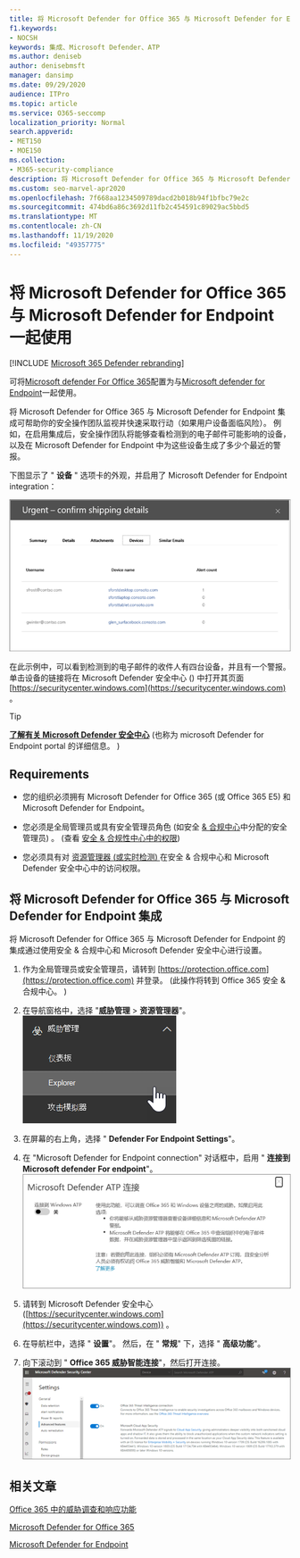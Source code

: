 ```yaml
---
title: 将 Microsoft Defender for Office 365 与 Microsoft Defender for Endpoint 一起使用
f1.keywords:
- NOCSH
keywords: 集成、Microsoft Defender、ATP
ms.author: deniseb
author: denisebmsft
manager: dansimp
ms.date: 09/29/2020
audience: ITPro
ms.topic: article
ms.service: O365-seccomp
localization_priority: Normal
search.appverid:
- MET150
- MOE150
ms.collection:
- M365-security-compliance
description: 将 Microsoft Defender for Office 365 与 Microsoft Defender for Endpoint 结合使用，以获取有关针对你的设备和电子邮件内容的威胁的更多详细信息。
ms.custom: seo-marvel-apr2020
ms.openlocfilehash: 7f668aa1234509789dacd2b018b94f1bfbc79e2c
ms.sourcegitcommit: 474bd6a86c3692d11fb2c454591c89029ac5bbd5
ms.translationtype: MT
ms.contentlocale: zh-CN
ms.lasthandoff: 11/19/2020
ms.locfileid: "49357775"
---
```

# <a name="use-microsoft-defender-for-office-365-together-with-microsoft-defender-for-endpoint"></a>将 Microsoft Defender for Office 365 与 Microsoft Defender for Endpoint 一起使用

[!INCLUDE [Microsoft 365 Defender rebranding](../includes/microsoft-defender-for-office.md)]


可将[Microsoft defender For Office 365](office-365-atp.md)配置为与[Microsoft defender for Endpoint](https://docs.microsoft.com/windows/security/threat-protection)一起使用。

将 Microsoft Defender for Office 365 与 Microsoft Defender for Endpoint 集成可帮助你的安全操作团队监视并快速采取行动（如果用户设备面临风险）。 例如，在启用集成后，安全操作团队将能够查看检测到的电子邮件可能影响的设备，以及在 Microsoft Defender for Endpoint 中为这些设备生成了多少个最近的警报。 

下图显示了 " **设备** " 选项卡的外观，并启用了 Microsoft Defender for Endpoint integration：
  
![启用 Microsoft Defender for Endpoint 时，你可以看到包含警报的设备列表。](../../media/fec928ea-8f0c-44d7-80b9-a2e0a8cd4e89.PNG)
  
在此示例中，可以看到检测到的电子邮件的收件人有四台设备，并且有一个警报。 单击设备的链接将在 Microsoft Defender 安全中心 () 中打开其页面 [https://securitycenter.windows.com](https://securitycenter.windows.com) 。

> [!TIP]
> **[了解有关 Microsoft Defender 安全中心](https://docs.microsoft.com/windows/security/threat-protection/microsoft-defender-atp/use)** (也称为 microsoft Defender for Endpoint portal 的详细信息。 ) 
  
## <a name="requirements"></a>Requirements

- 您的组织必须拥有 Microsoft Defender for Office 365 (或 Office 365 E5) 和 Microsoft Defender for Endpoint。
    
- 您必须是全局管理员或具有安全管理员角色 (如安全 [ &amp; 合规中心](https://protection.office.com)中分配的安全管理员) 。  (查看 [安全 &amp; 合规性中心中的权限](permissions-in-the-security-and-compliance-center.md)) 
    
- 您必须具有对 [资源管理器 (或实时检测) ](threat-explorer.md) 在安全 & 合规中心和 Microsoft Defender 安全中心中的访问权限。
    
## <a name="to-integrate-microsoft-defender-for-office-365-with-microsoft-defender-for-endpoint"></a>将 Microsoft Defender for Office 365 与 Microsoft Defender for Endpoint 集成

将 Microsoft Defender for Office 365 与 Microsoft Defender for Endpoint 的集成通过使用安全 & 合规中心和 Microsoft Defender 安全中心进行设置。
  
1. 作为全局管理员或安全管理员，请转到 [https://protection.office.com](https://protection.office.com) 并登录。  (此操作将转到 Office 365 安全 & 合规中心。 ) 
    
2. 在导航窗格中，选择 "**威胁管理**  >  **资源管理器**"。<br>![威胁管理菜单中的资源管理器](../../media/ThreatMgmt-Explorer-nav.png)<br>
    
3. 在屏幕的右上角，选择 " **Defender For Endpoint Settings**"。
    
4. 在 "Microsoft Defender for Endpoint connection" 对话框中，启用 " **连接到 Microsoft defender For endpoint**"。<br>![Microsoft Defender for Endpoint 连接](../../media/Explorer-WDATPConnection-dialog.png)<br>
    
5. 请转到 Microsoft Defender 安全中心 ([https://securitycenter.windows.com](https://securitycenter.windows.com)) 。

6. 在导航栏中，选择 " **设置**"。 然后，在 " **常规**" 下，选择 " **高级功能**"。

7. 向下滚动到 " **Office 365 威胁智能连接**"，然后打开连接。<br/>![Office 365 威胁智能连接](../../media/mdatp-oatptoggle.png)<br>

## <a name="related-articles"></a>相关文章

[Office 365 中的威胁调查和响应功能](office-365-ti.md)
  
[Microsoft Defender for Office 365](office-365-atp.md)
  
[Microsoft Defender for Endpoint](https://docs.microsoft.com/windows/security/threat-protection)
